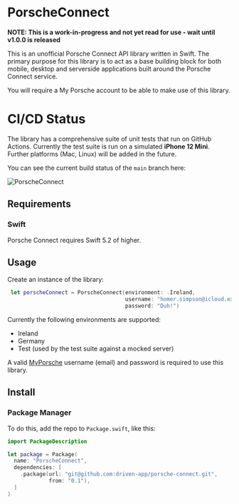 # PorscheConnect 

**NOTE: This is a work-in-progress and not yet read for use - wait until v1.0.0 is released**

This is an unofficial Porsche Connect API library written in Swift. The primary purpose for this library is to act as a base building block for both mobile, desktop and serverside applications built around the Porsche Connect service.

You will require a My Porsche account to be able to make use of this library.

# CI/CD Status

The library has a comprehensive suite of unit tests that run on GitHub Actions. Currently the test suite is run on a simulated **iPhone 12 Mini**. Further platforms (Mac, Linux) will be added in the future. 

You can see the current build status of the `main` branch here:

![PorscheConnect](https://github.com/driven-app/porsche-connect/workflows/PorscheConnect/badge.svg)

## Requirements

### Swift

Porsche Connect requires Swift 5.2 of higher.

## Usage

Create an instance of the library:

```Swift
 let porscheConnect = PorscheConnect(environment: .Ireland, 
                                     username: "homer.simpson@icloud.example", 
                                     password: "Duh!")
```

Currently the following environments are supported:

* Ireland
* Germany
* Test (used by the test suite against a mocked server)

A valid [MyPorsche](https://connect-portal.porsche.com) username (email) and password is required to use this library.


## Install

### Package Manager

To do this, add the repo to `Package.swift`, like this:

```swift
import PackageDescription

let package = Package(
  name: "PorscheConnect",
  dependencies: [
    .package(url: "git@github.com:driven-app/porsche-connect.git", 
             from: "0.1"),
  ]
)
```

